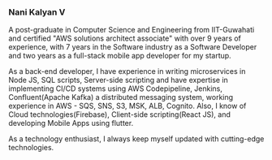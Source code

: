 ### Nani Kalyan V
A post-graduate in Computer Science and Engineering from IIT-Guwahati and certified "AWS solutions architect associate" with over 9 years of experience, with 7 years in the Software industry as a Software Developer and two years as a full-stack mobile app developer for my startup.  

As a back-end developer, I have experience in writing microservices in Node JS, SQL scripts, Server-side scripting and have expertise in implementing CI/CD systems using AWS Codepipeline, Jenkins, Confluent(Apache Kafka) a distributed messaging system, working experience in AWS - SQS, SNS, S3, MSK, ALB, Cognito. Also, I know of Cloud technologies(Firebase), Client-side scripting(React JS), and developing Mobile Apps using flutter.

As a technology enthusiast, I always keep myself updated with cutting-edge technologies.